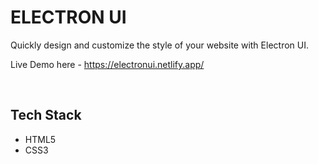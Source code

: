 # ELECTRON UI

Quickly design and customize the style of your website with Electron UI.


Live Demo here - https://electronui.netlify.app/

<br>

## Tech Stack

* HTML5
* CSS3